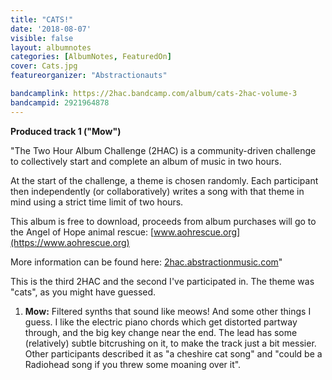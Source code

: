 ```yaml
---
title: "CATS!"
date: '2018-08-07'
visible: false
layout: albumnotes
categories: [AlbumNotes, FeaturedOn]
cover: Cats.jpg
featureorganizer: "Abstractionauts"

bandcamplink: https://2hac.bandcamp.com/album/cats-2hac-volume-3
bandcampid: 2921964878
---
```

**Produced track 1 ("Mow")**

"The Two Hour Album Challenge (2HAC) is a community-driven challenge to collectively start and complete an album of music in two hours.

At the start of the challenge, a theme is chosen randomly. Each participant then independently (or collaboratively) writes a song with that theme in mind using a strict time limit of two hours.

This album is free to download, proceeds from album purchases will go to the Angel of Hope animal rescue: [www.aohrescue.org](https://www.aohrescue.org)

More information can be found here: [2hac.abstractionmusic.com](https://2hac.abstractionmusic.com)"

This is the third 2HAC and the second I've participated in. The theme was "cats", as you might have guessed.

1. **Mow:** Filtered synths that sound like meows! And some other things I guess. I like the electric piano chords which get distorted partway through, and the big key change near the end. The lead has some (relatively) subtle bitcrushing on it, to make the track just a bit messier. Other participants described it as "a cheshire cat song" and "could be a Radiohead song if you threw some moaning over it".
